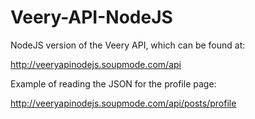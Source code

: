 # Veery-API-NodeJS

NodeJS version of the Veery API, which can be found at:

<http://veeryapinodejs.soupmode.com/api>


Example of reading the JSON for the profile page:

<http://veeryapinodejs.soupmode.com/api/posts/profile>
